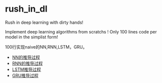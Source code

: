 # rush_in_dl
Rush in deep learning with dirty hands!

Implement deep learning algorithms from scratchs !
Only 100 lines code per model in the simplist form!

100行实现naive的NN,RNN,LSTM，GRU。

- [NN的推导过程](https://haihome.top/2018/03/19/two-backprogate-cals.html)
- [RNN的推导过程](https://haihome.top/2018/03/24/rnn-note.html)
- [LSTM推导过程](https://haihome.top/2018/04/03/understand-lstm.html)
- [GRU推导过程](https://haihome.top/2018/05/06/gru-deratitive.html)